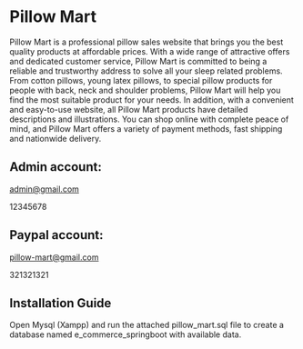 # Pillow Mart

Pillow Mart is a professional pillow sales website that brings you the best quality products at affordable prices. With a wide range of attractive offers and dedicated customer service, Pillow Mart is committed to being a reliable and trustworthy address to solve all your sleep related problems. From cotton pillows, young latex pillows, to special pillow products for people with back, neck and shoulder problems, Pillow Mart will help you find the most suitable product for your needs. In addition, with a convenient and easy-to-use website, all Pillow Mart products have detailed descriptions and illustrations. You can shop online with complete peace of mind, and Pillow Mart offers a variety of payment methods, fast shipping and nationwide delivery.

## Admin account:

admin@gmail.com

12345678

## Paypal account:

pillow-mart@gmail.com

321321321

## Installation Guide

Open Mysql (Xampp) and run the attached pillow_mart.sql file to create a database named e_commerce_springboot with available data.
